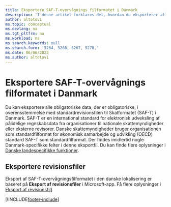 ```yaml
---
title: Eksportere SAF-T-overvågnings filformatet i Danmark
description: 'I denne artikel forklares det, hvordan du eksporterer alle nødvendige data ifølge formatet SAF-T i Danmark.'
author: altotovi
ms.topic: conceptual
ms.devlang: na
ms.tgt_pltfrm: na
ms.workload: na
ms.search.keywords: null
ms.search.form: '5264, 5266, 5267, 5270,'
ms.date: 06/06/2023
ms.author: altotovi
---
```


# Eksportere SAF-T-overvågnings filformatet i Danmark

Du kan eksportere alle obligatoriske data, der er obligatoriske, i overensstemmelse med standardrevisionsfilen til Skatformatet (SAF-T) i Danmark. SAF-T er en international standard for elektronisk udveksling af pålidelige regnskabsdata fra organisationer til nationale skattemyndigheder eller eksterne revisorer. Danske skattemyndigheder bruger organisationen som standardfilformat for økonomisk samarbejde og udvikling (OECD) standard SAF-T som standardfilformat. Der findes imidlertid nogle Danmark-specifikke felter i denne eksportfil. Du kan finde flere oplysninger i [Danske landespecifikke funktioner](denmark-local-functionality.md).

## Eksportere revisionsfiler

Eksport af SAF-T-overvågningsfilformatet i den danske lokalisering er baseret på **Eksport af revisionsfiler** i Microsoft-app. Få flere oplysninger i [Eksport af revisionsfil](../../finance-how-to-export-audit-files.md)]



[!INCLUDE[footer-include](../../includes/footer-banner.md)]
